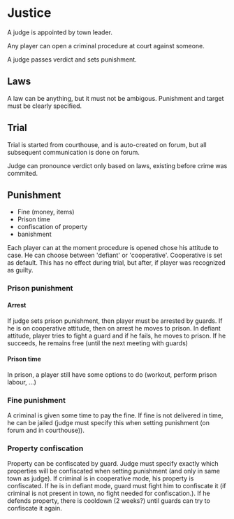 
# Justice

A judge is appointed by town leader.

Any player can open a criminal procedure at court against someone. 

A judge passes verdict and sets punishment.

## Laws

A law can be anything, but it must not be ambigous. Punishment and target must be clearly specified. 

## Trial

Trial is started from courthouse, and is auto-created on forum, but all subsequent communication is done on forum.

Judge can pronounce verdict only based on laws, existing before crime was commited. 

## Punishment

* Fine (money, items)
* Prison time
* confiscation of property
* banishment

Each player can at the moment procedure is opened chose his attitude to case. He can choose between 'defiant' or 'cooperative'. Cooperative is set as default. This has no effect during trial, but after, if player was recognized as guilty.

### Prison punishment

#### Arrest

If judge sets prison punishment, then player must be arrested by guards. If he is on cooperative attitude, then on arrest he moves to prison. In defiant attitude, player tries to fight a guard and if he fails, he moves to prison. If he succeeds, he remains free (until the next meeting with guards)

#### Prison time

In prison, a player still have some options to do (workout, perform prison labour, ...)

### Fine punishment

A criminal is given some time to pay the fine. If fine is not delivered in time, he can be jailed (judge must specify this when setting punishment (on forum and in courthouse)).

### Property confiscation

Property can be confiscated by guard. Judge must specify exactly which properties will be confiscated when setting punishment (and only in same town as judge). If criminal is in cooperative mode, his property is confiscated. If he is in defiant mode, guard must fight him to confiscate it (if criminal is not present in town, no fight needed for confiscation.). If he defends property, there is cooldown (2 weeks?) until guards can try to confiscate it again.
